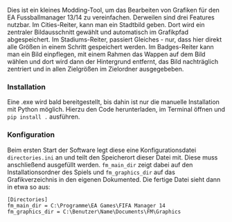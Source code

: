 Dies ist ein kleines Modding-Tool, um das Bearbeiten von Grafiken für den EA Fussballmanager 13/14 zu vereinfachen.
Derweilen sind drei Features nutzbar.
Im Cities-Reiter, kann man ein Stadtbild geben. Dort wird ein zentraler Bildausschnitt gewählt und automatisch im Grafikpfad abgespeichert.
Im Stadiums-Reiter, passiert Gleiches - nur, dass hier direkt alle Größen in einem Schritt gespeichert werden.
Im Badges-Reiter kann man ein Bild einpflegen, mit einem Rahmen das Wappen auf dem Bild wählen und dort wird dann der Hintergrund entfernt, das Bild
nachträglich zentriert und in allen Zielgrößen im Zielordner ausgegebeben.

### Installation

Eine .exe wird bald bereitgestellt, bis dahin ist nur die manuelle Installation mit Python möglich. Hierzu den Code herunterladen, im Terminal öffnen und `pip install .` ausführen.

### Konfiguration

Beim ersten Start der Software legt diese eine Konfigurationsdatei `directories.ini` an und teilt den Speicherort dieser Datei mit. Diese muss anschließend ausgefüllt werden. `fm_main_dir` zeigt dabei auf den Installationsordner des Spiels und `fm_graphics_dir` auf das Grafikverzeichnis in den eigenen Dokumented. Die fertige Datei sieht dann in etwa so aus:

```
[Directories]
fm_main_dir = C:\Programme\EA Games\FIFA Manager 14
fm_graphics_dir = C:\Benutzer\Name\Documents\FM\Graphics
```
